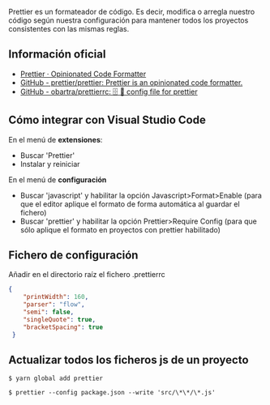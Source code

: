 Prettier es un formateador de código. Es decir, modifica o arregla nuestro código según nuestra configuración para mantener todos los proyectos consistentes con las mismas reglas.

## Información oficial

* [Prettier · Opinionated Code Formatter](https://prettier.io/) 
* [GitHub - prettier/prettier: Prettier is an opinionated code formatter.](https://github.com/prettier/prettier)
* [GitHub - obartra/prettierrc: 🗄️ 💅 config file for prettier](https://github.com/obartra/prettierrc)

## Cómo integrar con Visual Studio Code

En el menú de **extensiones**:

* Buscar 'Prettier'
* Instalar y reiniciar

En el menú de **configuración**

* Buscar 'javascript' y habilitar la opción Javascript>Format>Enable (para que el editor aplique el formato de forma automática al guardar el fichero)
* Buscar 'prettier' y habilitar la opción Prettier>Require Config (para que sólo aplique el formato en proyectos con prettier habilitado)

## Fichero de configuración

Añadir en el directorio raíz el fichero .prettierrc

```json
{
    "printWidth": 160,
    "parser": "flow",
    "semi": false,
    "singleQuote": true,
    "bracketSpacing": true
 }
```

## Actualizar todos los ficheros js de un proyecto

`$ yarn global add prettier`

`$ prettier --config package.json --write 'src/\*\*/\*.js'`
